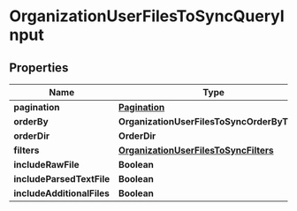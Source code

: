 

# OrganizationUserFilesToSyncQueryInput


## Properties

| Name | Type | Description | Notes |
|------------ | ------------- | ------------- | -------------|
|**pagination** | [**Pagination**](Pagination.md) |  |  [optional] |
|**orderBy** | **OrganizationUserFilesToSyncOrderByTypes** |  |  [optional] |
|**orderDir** | **OrderDir** |  |  [optional] |
|**filters** | [**OrganizationUserFilesToSyncFilters**](OrganizationUserFilesToSyncFilters.md) |  |  [optional] |
|**includeRawFile** | **Boolean** |  |  [optional] |
|**includeParsedTextFile** | **Boolean** |  |  [optional] |
|**includeAdditionalFiles** | **Boolean** |  |  [optional] |



